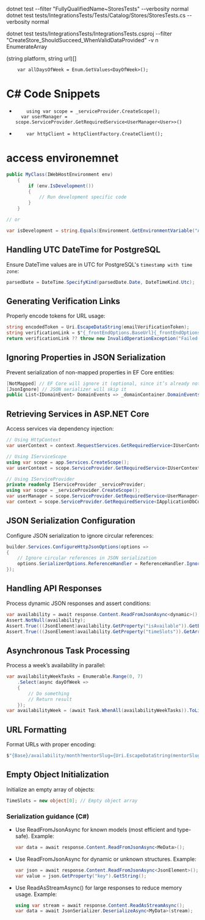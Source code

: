 dotnet test --filter "FullyQualifiedName~StoresTests" --verbosity normal
dotnet test tests/IntegrationsTests/Tests/Catalog/Stores/StoresTests.cs --verbosity normal

dotnet test tests/IntegrationsTests/IntegrationsTests.csproj --filter "CreateStore_ShouldSucceed_WhenValidDataProvided" -v n
EnumerateArray

(string platform, string url)[]

        var allDaysOfWeek = Enum.GetValues<DayOfWeek>();

# C# Code Snippets

-         using var scope = _serviceProvider.CreateScope();
        var userManager = scope.ServiceProvider.GetRequiredService<UserManager<User>>()
-         var httpClient = httpClientFactory.CreateClient();

# access environemnet

```c#
public MyClass(IWebHostEnvironment env)
    {
        if (env.IsDevelopment())
        {
            // Run development specific code
        }
    }

// or

var isDevelopment = string.Equals(Environment.GetEnvironmentVariable("ASPNETCORE_ENVIRONMENT"), "development", StringComparison.InvariantCultureIgnoreCase);
```

## Handling UTC DateTime for PostgreSQL

Ensure DateTime values are in UTC for PostgreSQL's `timestamp with time zone`:

```csharp
parsedDate = DateTime.SpecifyKind(parsedDate.Date, DateTimeKind.Utc);
```

## Generating Verification Links

Properly encode tokens for URL usage:

```csharp
string encodedToken = Uri.EscapeDataString(emailVerificationToken);
string verificationLink = $"{_frontEndOptions.BaseUrl}{_frontEndOptions.EmailVerificationPagePath}?token={encodedToken}&email={emailAddress}";
return verificationLink ?? throw new InvalidOperationException("Failed to generate verification link.");
```

## Ignoring Properties in JSON Serialization

Prevent serialization of non-mapped properties in EF Core entities:

```csharp
[NotMapped] // EF Core will ignore it (optional, since it’s already not mapped)
[JsonIgnore] // JSON serializer will skip it
public List<IDomainEvent> DomainEvents => _domainContainer.DomainEvents;
```

## Retrieving Services in ASP.NET Core

Access services via dependency injection:

```csharp
// Using HttpContext
var userContext = context.RequestServices.GetRequiredService<IUserContext>();

// Using IServiceScope
using var scope = app.Services.CreateScope();
var userContext = scope.ServiceProvider.GetRequiredService<IUserContext>();

// Using IServiceProvider
private readonly IServiceProvider _serviceProvider;
using var scope = _serviceProvider.CreateScope();
var userManager = scope.ServiceProvider.GetRequiredService<UserManager<User>>();
var context = scope.ServiceProvider.GetRequiredService<IApplicationDbContext>();
```

## JSON Serialization Configuration

Configure JSON serialization to ignore circular references:

```csharp
builder.Services.ConfigureHttpJsonOptions(options =>
{
    // Ignore circular references in JSON serialization
    options.SerializerOptions.ReferenceHandler = ReferenceHandler.IgnoreCycles;
});
```

## Handling API Responses

Process dynamic JSON responses and assert conditions:

```csharp
var availability = await response.Content.ReadFromJsonAsync<dynamic>();
Assert.NotNull(availability);
Assert.True(((JsonElement)availability.GetProperty("isAvailable")).GetBoolean());
Assert.True(((JsonElement)availability.GetProperty("timeSlots")).GetArrayLength() > 0);
```

## Asynchronous Task Processing

Process a week’s availability in parallel:

```csharp
var availabilityWeekTasks = Enumerable.Range(0, 7)
    .Select(async dayOfWeek =>
    {
        // Do something
        // Return result
    });
var availabilityWeek = (await Task.WhenAll(availabilityWeekTasks)).ToList();
```

## URL Formatting

Format URLs with proper encoding:

```csharp
$"{Base}/availability/month?mentorSlug={Uri.EscapeDataString(mentorSlug)}&year={year}&month={month}";
```

## Empty Object Initialization

Initialize an empty array of objects:

```csharp
TimeSlots = new object[0]; // Empty object array
```

### Serialization guidance (C#)

- Use ReadFromJsonAsync<T> for known models (most efficient and type-safe).
  Example:
  ```csharp
  var data = await response.Content.ReadFromJsonAsync<MeData>();
  ```
- Use ReadFromJsonAsync<JsonElement> for dynamic or unknown structures.
  Example:
  ```csharp
  var json = await response.Content.ReadFromJsonAsync<JsonElement>();
  var value = json.GetProperty("key").GetString();
  ```
- Use ReadAsStreamAsync() for large responses to reduce memory usage.
  Example:
  ```csharp
  using var stream = await response.Content.ReadAsStreamAsync();
  var data = await JsonSerializer.DeserializeAsync<MyData>(stream);
  ```
